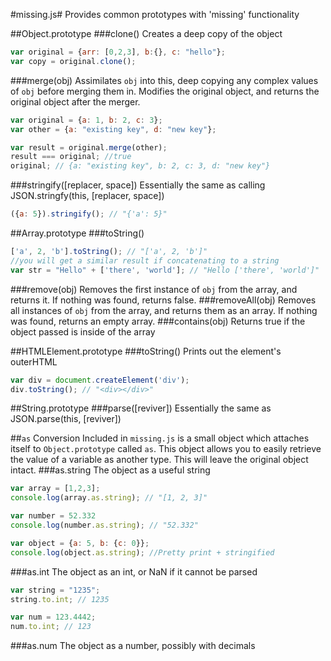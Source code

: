 #missing.js#
Provides common prototypes with 'missing' functionality

##Object.prototype
###clone()
Creates a deep copy of the object
```js
var original = {arr: [0,2,3], b:{}, c: "hello"};
var copy = original.clone();
```
###merge(obj)
Assimilates `obj` into this, deep copying any complex values of `obj` before merging them in.
Modifies the original object, and returns the original object after the merger.
```js
var original = {a: 1, b: 2, c: 3};
var other = {a: "existing key", d: "new key"};

var result = original.merge(other);
result === original; //true
original; // {a: "existing key", b: 2, c: 3, d: "new key"}
```

###stringify([replacer, space])
Essentially the same as calling JSON.stringfy(this, [replacer, space])
```js
({a: 5}).stringify(); // "{'a': 5}"
```

##Array.prototype
###toString()
```js
['a', 2, 'b'].toString(); // "['a', 2, 'b']"
//you will get a similar result if concatenating to a string
var str = "Hello" + ['there', 'world']; // "Hello ['there', 'world']"
```
###remove(obj)
Removes the first instance of `obj` from the array, and returns it. If nothing was found, returns false.
###removeAll(obj)
Removes all instances of `obj` from the array, and returns them as an array. If nothing was found, returns an empty array.
###contains(obj)
Returns true if the object passed is inside of the array

##HTMLElement.prototype
###toString()
Prints out the element's outerHTML
```js
var div = document.createElement('div');
div.toString(); // "<div></div>"
```

##String.prototype 
###parse([reviver])
Essentially the same as JSON.parse(this, [reviver])

##`as` Conversion
Included in `missing.js` is a small object which attaches itself to `Object.prototype` called `as`.
This object allows you to easily retrieve the value of a variable as another type. This will leave the original
object intact.
###as.string
The object as a useful string
```js
var array = [1,2,3];
console.log(array.as.string); // "[1, 2, 3]"

var number = 52.332
console.log(number.as.string); // "52.332"

var object = {a: 5, b: {c: 0}};
console.log(object.as.string); //Pretty print + stringified
```
###as.int
The object as an int, or NaN if it cannot be parsed
```js
var string = "1235";
string.to.int; // 1235

var num = 123.4442;
num.to.int; // 123
```
###as.num
The object as a number, possibly with decimals